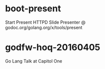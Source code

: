 # boot-present
 Start Present HTTPD Slide Presenter @ godoc.org/golang.org/x/tools/present

# godfw-hoq-20160405
 Go Lang Talk at Capitol One
